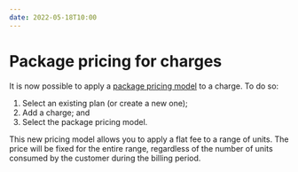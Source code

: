 ```yaml
---
date: 2022-05-18T10:00
---
```


# Package pricing for charges

It is now possible to apply a [package pricing model](../docs/guide/plans/charges/price-models/package) to a charge. To do so:
1. Select an existing plan (or create a new one);
2. Add a charge; and
3. Select the package pricing model.

This new pricing model allows you to apply a flat fee to a range of units. The price will be fixed for the entire range, regardless of the number of units consumed by the customer during the billing period.